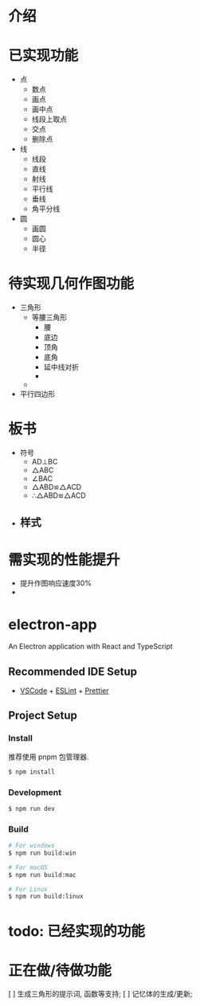 # 介绍

# 已实现功能
- 点
  - 数点
  - 画点
  - 画中点
  - 线段上取点
  - 交点
  - 删除点
- 线
  - 线段
  - 直线
  - 射线
  - 平行线
  - 垂线
  - 角平分线
- 圆
  - 画圆
  - 圆心
  - 半径

# 待实现几何作图功能
- 三角形
  - 等腰三角形
    - 腰
    - 底边
    - 顶角
    - 底角
    - 延中线对折
    - 
  - 
- 平行四边形

# 板书
  - 符号
    - AD⊥BC
    - △ABC
    - ∠BAC
    - △ABD≌△ACD
    - ∴△ABD≌△ACD
  - 样式
    -   

# 需实现的性能提升
- 提升作图响应速度30%
- 

# electron-app

An Electron application with React and TypeScript


## Recommended IDE Setup

- [VSCode](https://code.visualstudio.com/) + [ESLint](https://marketplace.visualstudio.com/items?itemName=dbaeumer.vscode-eslint) + [Prettier](https://marketplace.visualstudio.com/items?itemName=esbenp.prettier-vscode)

## Project Setup

### Install

推荐使用 pnpm 包管理器.


```bash
$ npm install
```

### Development

```bash
$ npm run dev
```

### Build

```bash
# For windows
$ npm run build:win

# For macOS
$ npm run build:mac

# For Linux
$ npm run build:linux
```

# todo: 已经实现的功能

# 正在做/待做功能 

[ ] 生成三角形的提示词, 函数等支持;
[ ] 记忆体的生成/更新;

